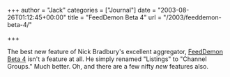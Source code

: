 +++
author = "Jack"
categories = ["Journal"]
date = "2003-08-26T01:12:45+00:00"
title = "FeedDemon Beta 4"
url = "/2003/feeddemon-beta-4/"

+++

The best new feature of Nick Bradbury's excellent aggregator, [FeedDemon Beta 4][1] isn't a feature at all. He simply renamed "Listings" to "Channel Groups." Much better. Oh, and there are a few nifty _new_ features also.

 [1]: http://www.bradsoft.com/feeddemon/beta/ "FeedDemon Beta"